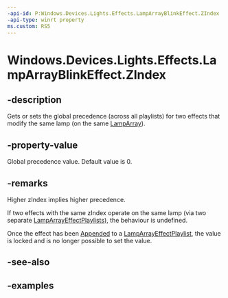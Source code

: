 ```yaml
---
-api-id: P:Windows.Devices.Lights.Effects.LampArrayBlinkEffect.ZIndex
-api-type: winrt property
ms.custom: RS5
---
```


<!-- Property syntax.
public int ZIndex { get;  set; }
-->

# Windows.Devices.Lights.Effects.LampArrayBlinkEffect.ZIndex

## -description
Gets or sets the global precedence (across all playlists) for two effects that modify the same lamp (on the same [LampArray](../windows.devices.lights/lamparray.md)).

## -property-value
Global precedence value. Default value is 0.

## -remarks
Higher zIndex implies higher precedence.

If two effects with the same zIndex operate on the same lamp (via two separate [LampArrayEffectPlaylists](lamparrayeffectplaylist.md)), the behaviour is undefined.

Once the effect has been [Appended](lamparrayeffectplaylist_append_292269384.md) to a [LampArrayEffectPlaylist](lamparrayeffectplaylist.md), the value is locked and is no longer possible to set the value.

## -see-also

## -examples

